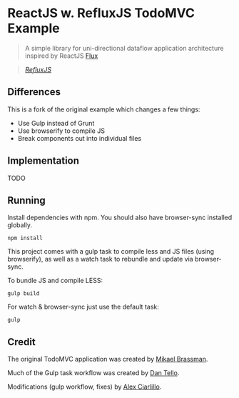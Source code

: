 # ReactJS w. RefluxJS TodoMVC Example

> A simple library for uni-directional dataflow application architecture inspired by ReactJS [Flux](http://facebook.github.io/react/blog/2014/05/06/flux.html)

> _[RefluxJS](https://github.com/spoike/refluxjs)_

## Differences

This is a fork of the original example which changes a few things:

- Use Gulp instead of Grunt
- Use browserify to compile JS
- Break components out into individual files

## Implementation

TODO

## Running

Install dependencies with npm. You should also have browser-sync installed globally.

```
npm install
```

This project comes with a gulp task to compile less and JS files (using browserify), as well as a watch task to rebundle and update via browser-sync.

To bundle JS and compile LESS:
```
gulp build
```

For watch & browser-sync just use the default task:
```
gulp
```

## Credit

The original TodoMVC application was created by [Mikael Brassman](https://github.com/spoike/refluxjs).

Much of the Gulp task workflow was created by [Dan Tello](https://github.com/greypants/gulp-starter).

Modifications (gulp workflow, fixes) by [Alex Ciarlillo](https://github.com/alexciarlillo).